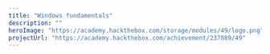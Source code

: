 ```yaml
---
title: "Windows fundamentals"
description: ""
heroImage: "https://academy.hackthebox.com/storage/modules/49/logo.png"
projectUrl: "https://academy.hackthebox.com/achievement/237889/49"
---
```

